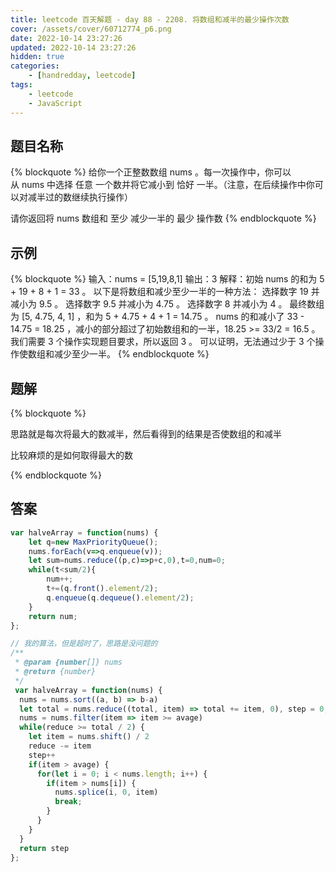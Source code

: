 ```yaml
---
title: leetcode 百天解题 - day 88 - 2208. 将数组和减半的最少操作次数
cover: /assets/cover/60712774_p6.png
date: 2022-10-14 23:27:26
updated: 2022-10-14 23:27:26
hidden: true
categories:
    - [handredday, leetcode]
tags:
    - leetcode
    - JavaScript
---
```


## 题目名称

{% blockquote %}
给你一个正整数数组 nums 。每一次操作中，你可以从 nums 中选择 任意 一个数并将它减小到 恰好 一半。（注意，在后续操作中你可以对减半过的数继续执行操作）

请你返回将 nums 数组和 至少 减少一半的 最少 操作数
{% endblockquote %}

## 示例

{% blockquote %}
输入：nums = [5,19,8,1]
输出：3
解释：初始 nums 的和为 5 + 19 + 8 + 1 = 33 。
以下是将数组和减少至少一半的一种方法：
选择数字 19 并减小为 9.5 。
选择数字 9.5 并减小为 4.75 。
选择数字 8 并减小为 4 。
最终数组为 [5, 4.75, 4, 1] ，和为 5 + 4.75 + 4 + 1 = 14.75 。
nums 的和减小了 33 - 14.75 = 18.25 ，减小的部分超过了初始数组和的一半，18.25 >= 33/2 = 16.5 。
我们需要 3 个操作实现题目要求，所以返回 3 。
可以证明，无法通过少于 3 个操作使数组和减少至少一半。
{% endblockquote %}


## 题解


{% blockquote %}

思路就是每次将最大的数减半，然后看得到的结果是否使数组的和减半

比较麻烦的是如何取得最大的数

{% endblockquote %}

## 答案

~~~js
var halveArray = function(nums) {
    let q=new MaxPriorityQueue();
    nums.forEach(v=>q.enqueue(v));
    let sum=nums.reduce((p,c)=>p+c,0),t=0,num=0;
    while(t<sum/2){
        num++;
        t+=(q.front().element/2);
        q.enqueue(q.dequeue().element/2);
    }
    return num;
};

// 我的算法，但是超时了，思路是没问题的
/**
 * @param {number[]} nums
 * @return {number}
 */
 var halveArray = function(nums) {
  nums = nums.sort((a, b) => b-a)
  let total = nums.reduce((total, item) => total += item, 0), step = 0, reduce = total, avage = total / nums.length / 2
  nums = nums.filter(item => item >= avage)
  while(reduce >= total / 2) {
    let item = nums.shift() / 2
    reduce -= item
    step++
    if(item > avage) {
      for(let i = 0; i < nums.length; i++) {
        if(item > nums[i]) {
          nums.splice(i, 0, item)
          break;
        }
      }
    }
  }
  return step
};

~~~